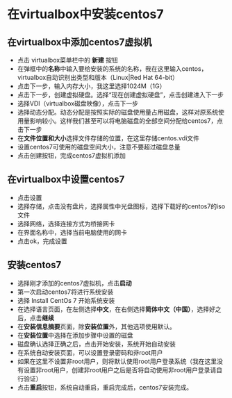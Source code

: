# 在virtualbox中安装centos7

## 在virtualbox中添加centos7虚拟机
* 点击 virtualbox菜单栏中的 **新建** 按钮
* 在弹框中的**名称**中输入要给安装的系统的名称，我在这里输入centos，virtualbox自动识别出类型和版本（Linux|Red Hat 64-bit）
* 点击下一步，输入内存大小，我这里选择1024M（1G）
* 点击下一步，创建虚拟硬盘。选择“现在创建虚拟硬盘”，点击创建进入下一步
* 选择VDI（virtualbox磁盘映像），点击下一步
* 选择动态分配。动态分配是按照实际的磁盘使用量占用磁盘，这样对原系统使用量影响较小。这样我们甚至可以将电脑磁盘的全部空间分配给centos7，点击下一步
* 在**文件位置和大小**选择文件存储的位置，在这里存储centos.vdi文件
* 设置centos7可使用的磁盘空间大小，注意不要超过磁盘总量
* 点击创建按钮，完成centos7虚拟机添加

## 在virtualbox中设置centos7
* 点击设置
* 选择存储，点击没有盘片，选择属性中光盘图标，选择下载好的centos7的iso文件
* 选择网络，选择连接方式为桥接网卡
* 在界面名称中，选择当前电脑使用的网卡
* 点击ok，完成设置

## 安装centos7
* 选择刚才添加的centos7虚拟机，点击**启动**
* 第一次启动centos7将进行系统安装
* 选择 Install CentOs 7 开始系统安装
* 在选择语言页面，在左侧选择**中文**，在右侧选择**简体中文（中国）**，选择好之后，点击**继续**
* 在**安装信息摘要**页面，除**安装位置**外，其他选项使用默认。
* 在**安装位置**中选择在添加步骤中设置的磁盘
* 磁盘确认选择正确之后，点击开始安装，系统开始自动安装
* 在系统自动安装页面，可以设置登录密码和非root用户
* 如果在这里不设置非root用户，则将默认使用root用户登录系统（我在这里没有设置非root用户，创建非root用户之后是否将自动使用非root用户登录请自行验证）
* 点击**重启**按钮，系统自动重启，重启完成后，centos7安装完成。
